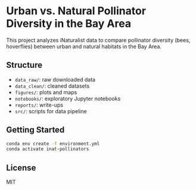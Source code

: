 # Urban vs. Natural Pollinator Diversity in the Bay Area

This project analyzes iNaturalist data to compare pollinator diversity (bees, hoverflies) between urban and natural habitats in the Bay Area.

## Structure
- `data_raw/`: raw downloaded data
- `data_clean/`: cleaned datasets
- `figures/`: plots and maps
- `notebooks/`: exploratory Jupyter notebooks
- `reports/`: write-ups
- `src/`: scripts for data pipeline

## Getting Started
```bash
conda env create -f environment.yml
conda activate inat-pollinators
```

## License
MIT
